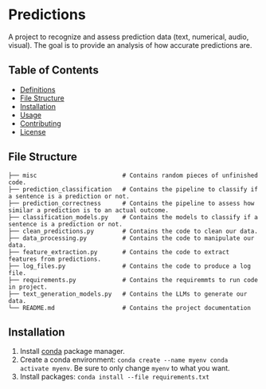 # Predictions

A project to recognize and assess prediction data (text, numerical, audio, visual). The goal is to provide an analysis of how accurate predictions are.

## Table of Contents

- [Definitions](#definition)
- [File Structure](#file-structure)
- [Installation](#installation)
- [Usage](#usage)
- [Contributing](#contributing)
- [License](#license)

## File Structure

```plaintext
├── misc                        # Contains random pieces of unfinished code.
├── prediction_classification   # Contains the pipeline to classify if a sentence is a prediction or not. 
├── prediction_correctness      # Contains the pipeline to assess how similar a prediction is to an actual outcome.
├── classification_models.py    # Contains the models to classify if a sentence is a prediction or not. 
├── clean_predictions.py        # Contains the code to clean our data.
├── data_processing.py          # Contains the code to manipulate our data.
├── feature_extraction.py       # Contains the code to extract features from predictions.
├── log_files.py                # Contains the code to produce a log file.
├── requirements.py             # Contains the requiremmts to run code in project.
├── text_generation_models.py   # Contains the LLMs to generate our data.
└── README.md                   # Contains the project documentation
```

## Installation

1. Install [conda](https://www.anaconda.com/download) package manager.
2. Create a conda environment: `conda create --name myenv conda activate myenv`. Be sure to only change `myenv` to what you want.
3. Install packages: `conda install --file requirements.txt`
